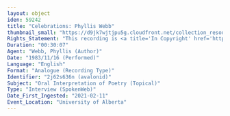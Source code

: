 ```yaml
---
layout: object
iden: 59242
title: "Celebrations: Phyllis Webb"
thumbnail_small: "https://d9jk7wjtjpu5g.cloudfront.net/collection_resource_files/thumbnails/000/134/055/small/audio-default.png?1640837699"
Rights_Statement: "This recording is <a title='In Copyright' href='https://rightsstatements.org/page/InC/1.0/?language=en'>In Copyright</a> and is made available for non-commercial research and educational purposes, with permission from the rights holder(s). The University of Alberta wishes to hear from any copyright owner, or their representative, who believes that this recording has been used without authorization. Please contact <a title='erahelp@ualberta.ca' href='mailto:erahelp@ualberta.ca'>erahelp@ualberta.ca</a>. You may display/perform this material for non-commercial research or teaching purposes. For all other reproduction, performance or distribution uses, please contact the copyright holders"
Duration: "00:30:07"
Agent: "Webb, Phyllis (Author)"
Date: "1983/11/16 (Performed)"
Language: "English"
Format: "Analogue (Recording Type)"
Identifier: "2j62s636n (avalonid)"
Subject: "Oral Interpretation of Poetry (Topical)"
Type: "Interview (SpokenWeb)"
Date_First_Ingested: "2021-02-11"
Event_Location: "University of Alberta"
---
```


